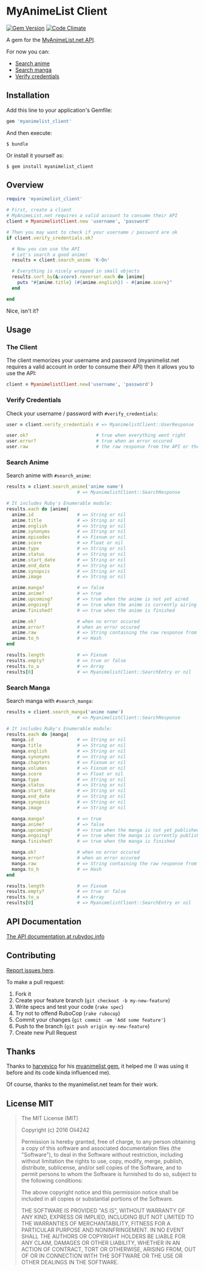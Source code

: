 # MyAnimeList Client
[![Gem Version](https://badge.fury.io/rb/myanimelist_client.svg)](https://badge.fury.io/rb/myanimelist_client)
[![Code Climate](https://codeclimate.com/github/Oli4242/myanimelist_client/badges/gpa.svg)](https://codeclimate.com/github/Oli4242/myanimelist_client)

A gem for the [MyAnimeList.net API](https://myanimelist.net/modules.php?go=api).

For now you can:

* [Search anime](https://myanimelist.net/modules.php?go=api#animemangasearch)
* [Search manga](https://myanimelist.net/modules.php?go=api#animemangasearch)
* [Verify credentials](https://myanimelist.net/modules.php?go=api#verifycred)

## Installation
Add this line to your application's Gemfile:

```ruby
gem 'myanimelist_client'
```

And then execute:

    $ bundle

Or install it yourself as:

    $ gem install myanimelist_client

## Overview
```ruby
require 'myanimelist_client'

# First, create a client
# MyAnimeList.net requires a valid account to consume their API
client = MyanimelistClient.new 'username', 'password'

# Then you may want to check if your username / password are ok
if client.verify_credentials.ok?

  # Now you can use the API
  # Let's search a good anime!
  results = client.search_anime 'K-On'

  # Everything is nicely wrapped in small objects
  results.sort_by(&:score).reverse!.each do |anime|
    puts "#{anime.title} (#{anime.english}) - #{anime.score}"
  end

end
```

Nice, isn't it?

## Usage

### The Client
The client memorizes your username and password (myanimelist.net requires a valid account in order to consume their API) then it allows you to use the API:

```ruby
client = MyanimelistClient.new('username', 'password')
```

### Verify Credentials
Check your username / password with `#verify_credentials`:

```ruby
user = client.verify_credentials # => MyanimelistClient::UserResponse

user.ok?                         # true when everything went right
user.error?                      # true when an error occured
user.raw                         # the raw response from the API or the error message
```

### Search Anime
Search anime with `#search_anime`:

```ruby
results = client.search_anime('anime name')
                          # => MyanimelistClient::SearchResponse

# It includes Ruby's Enumerable module:
results.each do |anime|
  anime.id                # => String or nil
  anime.title             # => String or nil
  anime.english           # => String or nil
  anime.synonyms          # => String or nil
  anime.episodes          # => Fixnum or nil
  anime.score             # => Float or nil
  anime.type              # => String or nil
  anime.status            # => String or nil
  anime.start_date        # => String or nil
  anime.end_date          # => String or nil
  anime.synopsis          # => String or nil
  anime.image             # => String or nil

  anime.manga?            # => false
  anime.anime?            # => true
  anime.upcoming?         # => true when the anime is not yet aired
  anime.ongoing?          # => true when the anime is currently airing
  anime.finished?         # => true when the anime is finished

  anime.ok?               # when no error occured
  anime.error?            # when an error occured
  anime.raw               # => String containing the raw response from the API or the error message
  anime.to_h              # => Hash
end

results.length            # => Fixnum
results.empty?            # => true or false
results.to_a              # => Array
results[0]                # => MyanimelistClient::SearchEntry or nil
```

### Search Manga
Search manga with `#search_manga`:

```ruby
results = client.search_manga('anime name')
                          # => MyanimelistClient::SearchResponse

# It includes Ruby's Enumerable module:
results.each do |manga|
  manga.id                # => String or nil
  manga.title             # => String or nil
  manga.english           # => String or nil
  manga.synonyms          # => String or nil
  manga.chapters          # => Fixnum or nil
  manga.volumes           # => Fixnum or nil
  manga.score             # => Float or nil
  manga.type              # => String or nil
  manga.status            # => String or nil
  manga.start_date        # => String or nil
  manga.end_date          # => String or nil
  manga.synopsis          # => String or nil
  manga.image             # => String or nil

  manga.manga?            # => true
  manga.anime?            # => false
  manga.upcoming?         # => true when the manga is not yet published
  manga.ongoing?          # => true when the manga is currently publishing
  manga.finished?         # => true when the manga is finished

  manga.ok?               # when no error occured
  manga.error?            # when an error occured
  manga.raw               # => String containing the raw response from the API or the error message
  manga.to_h              # => Hash
end

results.length            # => Fixnum
results.empty?            # => true or false
results.to_a              # => Array
results[0]                # => MyanimelistClient::SearchEntry or nil
```

## API Documentation
[The API documentation at rubydoc.info](http://www.rubydoc.info/github/Oli4242/myanimelist_client/master)

## Contributing
[Report issues here](https://github.com/Oli4242/myanimelist_client/issues).

To make a pull request:

1. Fork it
2. Create your feature branch (`git checkout -b my-new-feature`)
3. Write specs and test your code (`rake spec`)
4. Try not to offend RuboCop (`rake rubocop`)
5. Commit your changes (`git commit -am 'Add some feature'`)
6. Push to the branch (`git push origin my-new-feature`)
7. Create new Pull Request

## Thanks
Thanks to [harveyico](https://github.com/harveyico) for his [myanimelist gem](https://github.com/harveyico/myanimelist), it helped me (I was using it before and its code kinda influenced me).

Of course, thanks to the myanimelist.net team for their work.

## License MIT
> The MIT License (MIT)
>
> Copyright (c) 2016 Oli4242
>
> Permission is hereby granted, free of charge, to any person obtaining a copy
> of this software and associated documentation files (the "Software"), to deal
> in the Software without restriction, including without limitation the rights
> to use, copy, modify, merge, publish, distribute, sublicense, and/or sell
> copies of the Software, and to permit persons to whom the Software is
> furnished to do so, subject to the following conditions:
>
> The above copyright notice and this permission notice shall be included in
> all copies or substantial portions of the Software.
>
> THE SOFTWARE IS PROVIDED "AS IS", WITHOUT WARRANTY OF ANY KIND, EXPRESS OR
> IMPLIED, INCLUDING BUT NOT LIMITED TO THE WARRANTIES OF MERCHANTABILITY,
> FITNESS FOR A PARTICULAR PURPOSE AND NONINFRINGEMENT. IN NO EVENT SHALL THE
> AUTHORS OR COPYRIGHT HOLDERS BE LIABLE FOR ANY CLAIM, DAMAGES OR OTHER
> LIABILITY, WHETHER IN AN ACTION OF CONTRACT, TORT OR OTHERWISE, ARISING FROM,
> OUT OF OR IN CONNECTION WITH THE SOFTWARE OR THE USE OR OTHER DEALINGS IN
> THE SOFTWARE.
